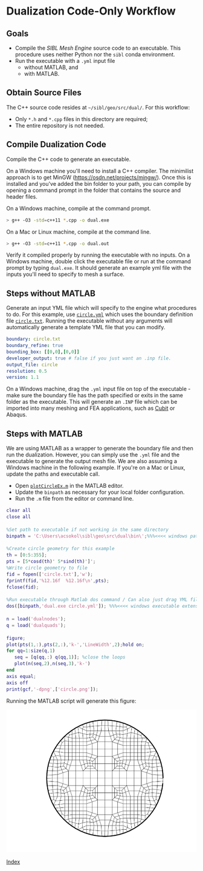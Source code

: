 # Dualization Code-Only Workflow

## Goals

* Compile the *SIBL Mesh Engine* source code to an executable. This procedure uses neither Python nor the `sibl` conda environment.
* Run the executable with a `.yml` input file
  * without MATLAB, and
  * with MATLAB.

## Obtain Source Files

The C++ source code resides at `~/sibl/geo/src/dual/`.  For this workflow:

* Only `*.h` and `*.cpp` files in this directory are required;
* The entire repository is not needed.

## Compile Dualization Code

Compile the C++ code to generate an executable. 

On a Windows machine you'll need to install a C++ compiler. The minimilist approach is to get MinGW (https://osdn.net/projects/mingw/). Once this is installed and you've added the bin folder to your path, you can compile by opening a command prompt in the folder that contains the source and header files.

On a Windows machine, compile at the command prompt.
```bash 
> g++ -O3 -std=c++11 *.cpp -o dual.exe
```  

On a Mac or Linux machine, compile at the command line.
```bash 
> g++ -O3 -std=c++11 *.cpp -o dual.out
```  

Verify it compiled properly by running the executable with no inputs. On a Windows machine, double click the executable file or run at the command prompt by typing `dual.exe`. It should generate an example yml file with the inputs you'll need to specify to mesh a surface.

## Steps without MATLAB

Generate an input YML file which will specify to the engine what procedures to do. For this example, use [`circle.yml`](circle.yml) which uses the boundary definition file [`circle.txt`](circle.txt). Running the executable without any arguments will automatically generate a template YML file that you can modify.

```yml
boundary: circle.txt
boundary_refine: true
bounding_box: [[0,0],[0,0]]
developer_output: true # false if you just want an .inp file.
output_file: circle
resolution: 0.5
version: 1.1
```

On a Windows machine, drag the `.yml` input file on top of the executable - make sure the boundary file has the path specified or exits in the same folder as the executable. This will generate an `.INP` file which can be imported into many meshing and FEA applications, such as [Cubit](https://cubit.sandia.gov/) or Abaqus.

## Steps with MATLAB

We are using MATLAB as a wrapper to generate the boundary file and then run the dualization. However, you can simply use the `.yml` file and the executable to generate the output mesh file. We are also assuming a Windows machine in the following example. If you're on a Mac or Linux, update the paths and executable call.

* Open [`plotCircleEx.m`](plotCircleEx.m) in the MATLAB editor.  
* Update the `binpath` as necessary for your local folder configuration.
* Run the `.m` file from the editor or command line.

```Matlab
clear all
close all

%Set path to executable if not working in the same directory
binpath = 'C:\Users\acsokol\sibl\geo\src\dual\bin\';%%%<<<< windows path, modify as needed

%Create circle geometry for this example
th = [0:5:355];
pts = [5*cosd(th)' 5*sind(th)']';
%Write circle geometry to file
fid = fopen(['circle.txt'],'w');
fprintf(fid,'%12.16f  %12.16f\n',pts);
fclose(fid);

%Run executable through Matlab dos command / Can also just drag YML file onto executable or run from command prompt
dos([binpath,'dual.exe circle.yml']); %%%<<<< windows executable extension .exe, modify as needed

n = load('dualnodes');
q = load('dualquads');

figure;
plot(pts(1,:),pts(2,:),'k-','LineWidth',2);hold on;
for qq=1:size(q,1)
   seq = [q(qq,:) q(qq,1)]; %close the loops
   plot(n(seq,2),n(seq,3),'k-')
end
axis equal;
axis off
print(gcf,'-dpng',['circle.png']);
```

Running the MATLAB script will generate this figure:

![circle_boundary](fig/circle.png)

[Index](README.md)
